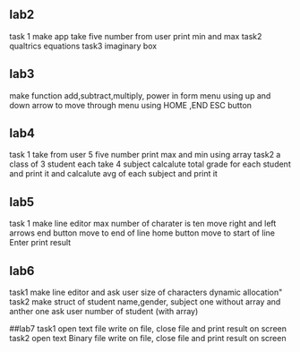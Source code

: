 ## lab2
task 1 make app take five number from user print min and max
task2 qualtrics equations
task3 imaginary box

## lab3
make function add,subtract,multiply, power in form menu using up and down arrow to move through menu
using HOME ,END ESC button

## lab4
task 1 take from user 5 five number print max and min using array
task2 a class of 3 student each take 4 subject calcalute total grade for each student and print it and calcalute avg of each subject and print it

## lab5
task 1 make line editor
max number of charater is ten
move right and left arrows
end button move to end of line
home button move to start of line
Enter print result

## lab6
task1 make line editor and ask user size of characters dynamic allocation"
task2 make struct of student name,gender, subject 
one without array
and anther one ask user number of student (with array)

##lab7
task1 open text file write on file, close file and print result on screen 
task2 open text Binary file write on file, close file and print result on screen
